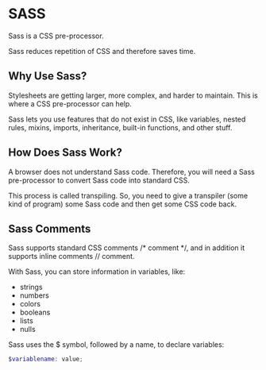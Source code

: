 # SASS
Sass is a CSS pre-processor.

Sass reduces repetition of CSS and therefore saves time.

## Why Use Sass?
Stylesheets are getting larger, more complex, and harder to maintain. This is where a CSS pre-processor can help.

Sass lets you use features that do not exist in CSS, like variables, nested rules, mixins, imports, inheritance, built-in functions, and other stuff.

## How Does Sass Work?
A browser does not understand Sass code. Therefore, you will need a Sass pre-processor to convert Sass code into standard CSS.

This process is called transpiling. So, you need to give a transpiler (some kind of program) some Sass code and then get some CSS code back.

## Sass Comments
Sass supports standard CSS comments /* comment */, and in addition it supports inline comments // comment.

With Sass, you can store information in variables, like:

- strings
- numbers
- colors
- booleans
- lists
- nulls

Sass uses the $ symbol, followed by a name, to declare variables:
```scss I'm A tab
$variablename: value;
```
